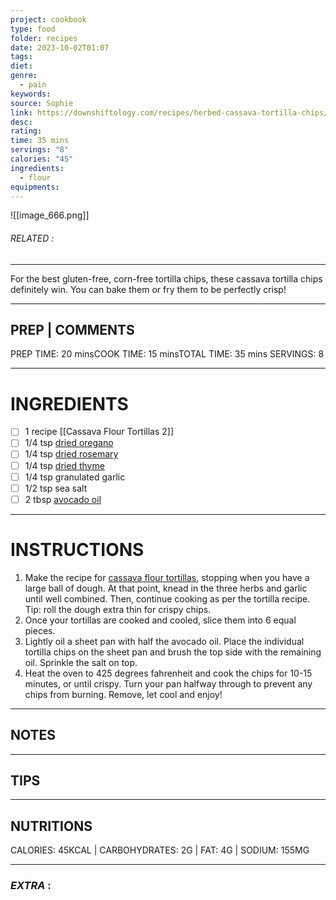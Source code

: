 ```yaml
---
project: cookbook
type: food
folder: recipes
date: 2023-10-02T01:07
tags: 
diet: 
genre:
  - pain
keywords: 
source: Sophie
link: https://downshiftology.com/recipes/herbed-cassava-tortilla-chips/#wprm-recipe-container-33582
desc: 
rating: 
time: 35 mins
servings: "8"
calories: "45"
ingredients:
  - flour 
equipments:
---
```


![[image_666.png]]
###### *RELATED* : 
---
For the best gluten-free, corn-free tortilla chips, these cassava tortilla chips definitely win. You can bake them or fry them to be perfectly crisp!

---
## PREP | COMMENTS

PREP TIME: 20 minsCOOK TIME: 15 minsTOTAL TIME: 35 mins
SERVINGS: 8

---
# INGREDIENTS

- [ ] 1 recipe [[Cassava Flour Tortillas 2]]
- [ ] 1/4 tsp [dried oregano](https://amzn.to/3Ivrgm3)
- [ ] 1/4 tsp [dried rosemary](https://amzn.to/3MJt9xS)
- [ ] 1/4 tsp [dried thyme](https://amzn.to/3BJfnoI)
- [ ] 1/4 tsp granulated garlic
- [ ] 1/2 tsp sea salt
- [ ] 2 tbsp [avocado oil](https://amzn.to/3MlbQ59)

---
# INSTRUCTIONS

1. Make the recipe for [cassava flour tortillas](https://downshiftology.com/recipes/cassava-flour-tortillas/), stopping when you have a large ball of dough. At that point, knead in the three herbs and garlic until well combined. Then, continue cooking as per the tortilla recipe. Tip: roll the dough extra thin for crispy chips.
2. Once your tortillas are cooked and cooled, slice them into 6 equal pieces.
3. Lightly oil a sheet pan with half the avocado oil. Place the individual tortilla chips on the sheet pan and brush the top side with the remaining oil. Sprinkle the salt on top.
4. Heat the oven to 425 degrees fahrenheit and cook the chips for 10-15 minutes, or until crispy. Turn your pan halfway through to prevent any chips from burning. Remove, let cool and enjoy!

---
## NOTES



---
## TIPS



---
## NUTRITIONS

CALORIES: 45KCAL | CARBOHYDRATES: 2G | FAT: 4G | SODIUM: 155MG

---
### *EXTRA* :



